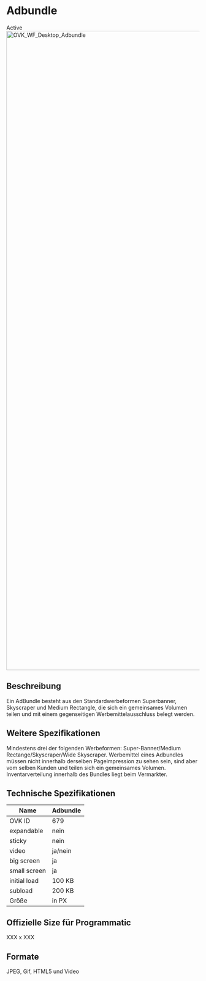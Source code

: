 # Adbundle
<span class="badge badge--success">Active</span>
<img width="2500" height="1667" alt="OVK_WF_Desktop_Adbundle" src="https://github.com/user-attachments/assets/3320f398-4db5-48cd-a19a-1dd7f5f1e7a5" />


## Beschreibung
Ein AdBundle besteht aus den Standardwerbeformen Superbanner, Skyscraper und Medium Rectangle, die sich ein gemeinsames Volumen teilen und mit einem gegenseitigen Werbemittelausschluss belegt werden.

## Weitere Spezifikationen
Mindestens drei der folgenden Werbeformen: Super-Banner/Medium Rectange/Skyscraper/Wide Skyscraper. Werbemittel eines Adbundles müssen nicht innerhalb derselben Pageimpression zu sehen sein, sind aber vom selben Kunden und teilen sich ein gemeinsames Volumen. Inventarverteilung innerhalb des Bundles liegt beim Vermarkter.

## Technische Spezifikationen

| Name           | Adbundle  |
|----------------|-----------|
| OVK ID         | 679       |
| expandable     | nein      |
| sticky         | nein      |
| video          | ja/nein   |
| big screen     | ja        |
| small screen   | ja        |
| initial load   | 100 KB    |
| subload        | 200 KB    |
| Größe          | in PX     |


## Offizielle Size für Programmatic
XXX x XXX


## Formate
JPEG, Gif, HTML5 und Video
